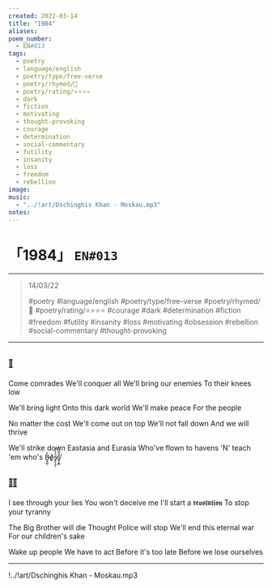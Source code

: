 ```yaml
---
created: 2022-03-14
title: "1984"
aliases:
poem_number:
  - EN#013
tags:
  - poetry
  - language/english
  - poetry/type/free-verse
  - poetry/rhymed/🔴
  - poetry/rating/⭐⭐⭐⭐
  - dark
  - fiction
  - motivating
  - thought-provoking
  - courage
  - determination
  - social-commentary
  - futility
  - insanity
  - loss
  - freedom
  - rebellion
image:
music:
  - "../!art/Dschinghis Khan - Moskau.mp3"
notes:
---
```

# 「1984」 `EN#013`

---

> 14/03/22
> 
>  #poetry 
>  #language/english 
>  #poetry/type/free-verse
>  #poetry/rhymed/🔴 
>  #poetry/rating/⭐⭐⭐⭐ 
>  #courage #dark #determination #fiction #freedom #futility #insanity #loss #motivating #obsession #rebellion #social-commentary #thought-provoking 

---
## 𝕀
Come comrades
We'll conquer all
We'll bring our enemies
To their knees low

We'll bring light
Onto this dark world
We'll make peace
For the people

No matter the cost
We'll come out on top
We'll not fall down
And we will thrive

We'll strike down
Eastasia and Eurasia
Who've flown to havens
'N' teach 'em who's <span class="zalgo">B̵̮͍̲̦̓o̸̱͐s̵̥̙̗͈̹̈̾̓̽s̸̢̧̻̐͌͑͒</span>

## 𝕀𝕀
I see through your lies
You won't deceive me
I'll start a 𝖗𝖊𝖛𝖔𝖑𝖚𝖙𝖎𝖔𝖓
To stop your tyranny

The Big Brother will die
Thought Police will stop
We'll end this eternal war
For our children's sake

Wake up people
We have to act
Before it's too late
Before we lose ourselves

---

!../!art/Dschinghis Khan - Moskau.mp3